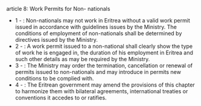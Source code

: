 article 8: Work Permits for Non- nationals

<ul>
			<li>1 - : Non-nationals may not work in Eritrea without a valid work permit issued in accordance with guidelines issues by the Ministry. The conditions of employment of non-nationals shall be determined by directives issued by the Ministry.<ul>
			</ul></li>			<li>2 - : A work permit issued to a non-national shall clearly show the type of work he is engaged in, the duration of his employment in Eritrea and such other details as may be required by the Ministry.<ul>
			</ul></li>			<li>3 - : The Ministry may order the termination, cancellation or renewal of permits issued to non-nationals and may introduce in permits new conditions to be complied with.<ul>
			</ul></li>			<li>4 - : The Eritrean government may amend the provisions of this chapter to harmonize them with bilateral agreements, international treaties or conventions it accedes to or ratifies.<ul>
			</ul></li></ul>